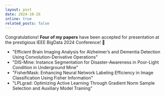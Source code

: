 ```yaml
---
layout: post
date: 2024-10-26
inline: true
related_posts: false
---
```


Congratulations! <strong>Four of my papers</strong> have been accepted for presentation at the prestigious IEEE BigData 2024 Conference! 🎉

<ul>
  <li>"Efficient Brain Imaging Analysis for Alzheimer’s and Dementia Detection Using Convolution-Derivative Operations"</li>
  <li>"DIS-Mine: Instance Segmentation for Disaster-Awareness in Poor-Light Condition in Underground Mine"</li>
  <li>"FisherMask: Enhancing Neural Network Labeling Efficiency in Image Classification Using Fisher Information"</li>
  <li>"LPLgrad: Optimizing Active Learning Through Gradient Norm Sample Selection and Auxiliary Model Training"</li>
</ul>
